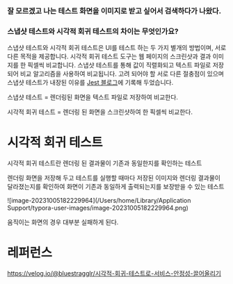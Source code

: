 ### 잘 모르겠고 나는 테스트 화면을 이미지로 받고 싶어서 검색하다가 나왔다.



### 스냅샷 테스트와 시각적 회귀 테스트의 차이는 무엇인가요?

스냅샷 테스트와 시각적 회귀 테스트은 UI를 테스트 하는 두 가지 별개의 방법이며, 서로 다른 목적을 제공합니다. 시각적 회귀 테스트 도구는 웹 페이지의 스크린샷과 결과 이미지를 한 픽셀씩 비교합니다. 스냅샷 테스트를 통해 값이 직렬화되고 텍스트 파일로 저장되어 비교 알고리즘을 사용하여 비교됩니다. 고려 되어야 할 서로 다른 절충점이 있으며 스냅샷 테스트가 내장된 이유를 [Jest 블로그](https://jestjs.io/blog/2016/07/27/jest-14.html#why-snapshot-testing)에 기록해 두었습니다.



스냅샷 테스트 = 렌더링된 화면을 텍스트 파일로 저장하여 비교한다.

시각적 회귀 테스트 = 렌더링 된 화면을 스크린샷하여 한 픽셀씩 비교한다.





# 시각적 회귀 테스트

시각적 회귀 테스트란 렌더링 된 결과물이 기존과 동일한지를 확인하는 테스트

렌더링 화면을 저장해 두고 테스트를 실행할 때마다 저장된 이미지와 렌더링 결과물이 달라졌는지를 확인하여 화면이 기존과 동일하게 출력되는지를 보장받을 수 있는 테스트

![image-20231005182229964](/Users/home/Library/Application Support/typora-user-images/image-20231005182229964.png)

움직이는 화면의 경우 대부분 실패하게 된다.



# 레퍼런스 

https://velog.io/@bluestragglr/시각적-회귀-테스트로-서비스-안정성-끌어올리기